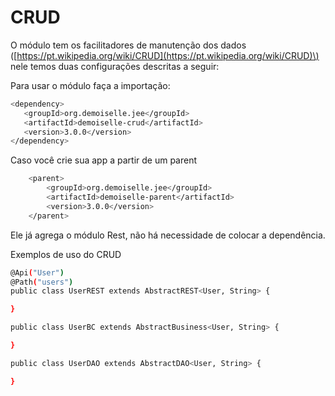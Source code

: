 # CRUD

O módulo tem os facilitadores de manutenção dos dados \([https://pt.wikipedia.org/wiki/CRUD](https://pt.wikipedia.org/wiki/CRUD)\) nele temos duas configurações descritas a seguir:

Para usar o módulo faça a importação:

```bash
<dependency>
   <groupId>org.demoiselle.jee</groupId>
   <artifactId>demoiselle-crud</artifactId>
   <version>3.0.0</version>
</dependency>
```

Caso você crie sua app a partir de um parent

```bash
    <parent>
        <groupId>org.demoiselle.jee</groupId>
        <artifactId>demoiselle-parent</artifactId>
        <version>3.0.0</version>
    </parent>
```

Ele já agrega o módulo Rest, não há necessidade de colocar a dependência.

Exemplos de uso do CRUD

```bash
@Api("User")
@Path("users")
public class UserREST extends AbstractREST<User, String> {

}
```

```bash
public class UserBC extends AbstractBusiness<User, String> {

}
```

```bash
public class UserDAO extends AbstractDAO<User, String> {

}
```



